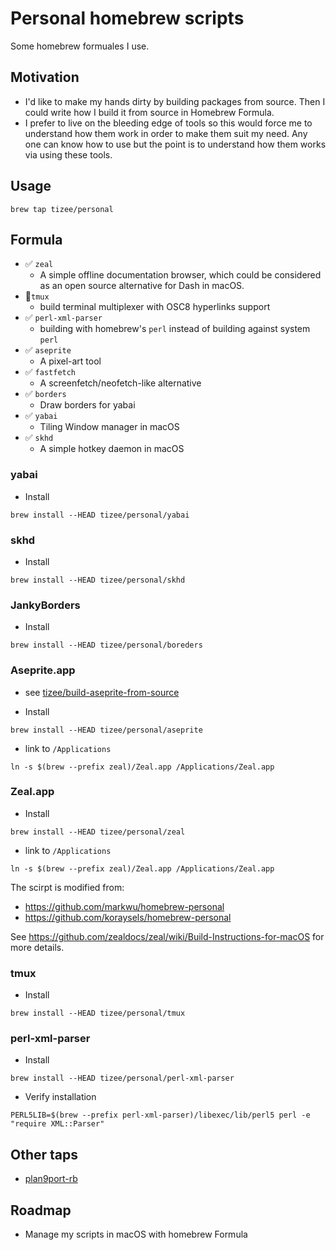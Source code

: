 # Personal homebrew scripts

Some homebrew formuales I use.

## Motivation

- I'd like to make my hands dirty by building packages from source. Then I could write how I build it from source in Homebrew Formula.
- I prefer to live on the bleeding edge of tools so this would force me to understand how them work in order to make them suit my need. Any one can know how to use but the point is to understand how them works via using these tools.

## Usage

```
brew tap tizee/personal
```

## Formula

- ✅ `zeal`
    - A simple offline documentation browser, which could be considered as an open source alternative for Dash in macOS.
- 🚧`tmux`
    - build terminal multiplexer with OSC8 hyperlinks support
- ✅ `perl-xml-parser`
    - building with homebrew's `perl` instead of building against system `perl`
- ✅ `aseprite`
    - A pixel-art tool
- ✅ `fastfetch`
    - A screenfetch/neofetch-like alternative
- ✅ `borders`
    - Draw borders for yabai
- ✅ `yabai`
    - Tiling Window manager in macOS
- ✅ `skhd`
    - A simple hotkey daemon in macOS

### yabai

- Install
```
brew install --HEAD tizee/personal/yabai
```

### skhd

- Install
```
brew install --HEAD tizee/personal/skhd
```

### JankyBorders

- Install
```
brew install --HEAD tizee/personal/boreders
```

### Aseprite.app

- see [tizee/build-aseprite-from-source](https://github.com/tizee/build-aseprite-from-source)

- Install
```
brew install --HEAD tizee/personal/aseprite
```

- link to `/Applications`
```
ln -s $(brew --prefix zeal)/Zeal.app /Applications/Zeal.app
```

### Zeal.app

- Install
```
brew install --HEAD tizee/personal/zeal
```

- link to `/Applications`
```
ln -s $(brew --prefix zeal)/Zeal.app /Applications/Zeal.app
```

The scirpt is modified from:

- https://github.com/markwu/homebrew-personal
- https://github.com/koraysels/homebrew-personal

See https://github.com/zealdocs/zeal/wiki/Build-Instructions-for-macOS for more details.

### tmux

- Install
```
brew install --HEAD tizee/personal/tmux
```

### perl-xml-parser

- Install
```
brew install --HEAD tizee/personal/perl-xml-parser
```

- Verify installation
```
PERL5LIB=$(brew --prefix perl-xml-parser)/libexec/lib/perl5 perl -e "require XML::Parser"
```

## Other taps

- [plan9port-rb](https://github.com/tizee/plan9port-rb/tree/main)

## Roadmap

- Manage my scripts in macOS with homebrew Formula

